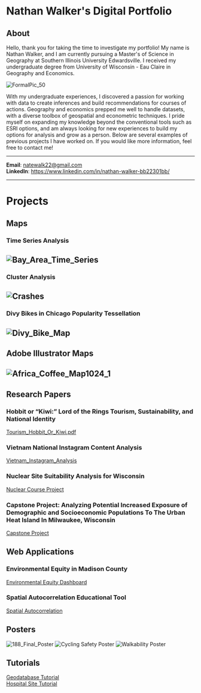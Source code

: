 # Nathan Walker's Digital Portfolio

## About
<p>Hello, thank you for taking the time to investigate my portfolio! My name is Nathan Walker, and I am currently pursuing a Master's of Science in Geography at Southern Illinois University Edwardsville. I received my undergraduate degree from University of Wisconsin - Eau Claire in Geography and Economics. </p>  

![FormalPic_50](FormalPic_1_25.jpg)

<p> With my undergraduate experiences, I discovered a passion for working with data to create inferences and build recommendations for courses of actions. Geography and economics prepped me well to handle datasets, with a diverse toolbox of geospatial and econometric techniques. I pride myself on expanding my knowledge beyond the conventional tools such as ESRI options, and am always looking for new experiences to build my options for analysis and grow as a person. Below are several examples of previous projects I have worked on. If you would like more information, feel free to contact me!
</p>
  
---
**Email**: natewalk22@gmail.com<br>
**LinkedIn**: https://www.linkedin.com/in/nathan-walker-bb22301bb/

---
# Projects
## Maps
### Time Series Analysis
![Bay_Area_Time_Series](Bay_Area_Time_Series.jpg)
---
### Cluster Analysis
![Crashes](Crashes.jpg)
---
### Divy Bikes in Chicago Popularity Tessellation
![Divy_Bike_Map](Divy_Bike_Map.jpg)
---
## Adobe Illustrator Maps  
![Africa_Coffee_Map1024_1](Africa_Coffee_Map1024_1.jpg)
---
## Research Papers  
### Hobbit or “Kiwi:” Lord of the Rings Tourism, Sustainability, and National Identity
[Tourism_Hobbit_Or_Kiwi.pdf](Tourism_Hobbit_Or_Kiwi.pdf)  
### Vietnam National Instagram Content Analysis
[Vietnam_Instagram_Analysis](Vietnam_Instagram_Analysis.pdf)
### Nuclear Site Suitability Analysis for Wisconsin
[Nuclear Course Project](NuclearCourseProject.docx)
### Capstone Project: Analyzing Potential Increased Exposure of Demographic and Socioeconomic Populations To The Urban Heat Island In Milwaukee, Wisconsin
[Capstone Project](CapstonePaper.pdf)

## Web Applications
### Environmental Equity in Madison County
[Environmental Equity Dashboard](https://natewalk.shinyapps.io/MadisonCountyEnvironmentalEquity/)
### Spatial Autocorrelation Educational Tool
[Spatial Autocorrelation](https://natewalk.shinyapps.io/SpatialAutocorrelation/)

## Posters
![188_Final_Poster](188_Final_Poster.png) 
![Cycling Safety Poster](CyclingSafetyPoster.png)
![Walkability Poster](WalkabilityPoster.png)

## Tutorials  
[Geodatabase Tutorial](GeodatabaseTutorial.pdf) 
<br>
[Hospital Site Tutorial](https://natewalk22.github.io/GISHospitalTutorial/)
